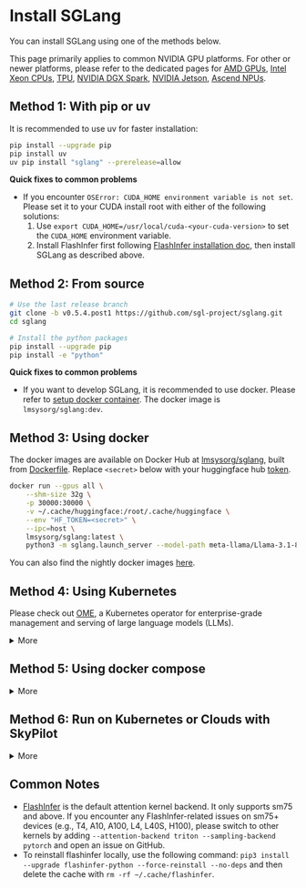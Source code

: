 # Install SGLang

You can install SGLang using one of the methods below.

This page primarily applies to common NVIDIA GPU platforms.
For other or newer platforms, please refer to the dedicated pages for [AMD GPUs](../platforms/amd_gpu.md), [Intel Xeon CPUs](../platforms/cpu_server.md), [TPU](../platforms/tpu.md), [NVIDIA DGX Spark](https://lmsys.org/blog/2025-10-13-nvidia-dgx-spark/), [NVIDIA Jetson](../platforms/nvidia_jetson.md), [Ascend NPUs](../platforms/ascend_npu.md).

## Method 1: With pip or uv

It is recommended to use uv for faster installation:

```bash
pip install --upgrade pip
pip install uv
uv pip install "sglang" --prerelease=allow
```

**Quick fixes to common problems**

- If you encounter `OSError: CUDA_HOME environment variable is not set`. Please set it to your CUDA install root with either of the following solutions:
  1. Use `export CUDA_HOME=/usr/local/cuda-<your-cuda-version>` to set the `CUDA_HOME` environment variable.
  2. Install FlashInfer first following [FlashInfer installation doc](https://docs.flashinfer.ai/installation.html), then install SGLang as described above.

## Method 2: From source

```bash
# Use the last release branch
git clone -b v0.5.4.post1 https://github.com/sgl-project/sglang.git
cd sglang

# Install the python packages
pip install --upgrade pip
pip install -e "python"
```

**Quick fixes to common problems**

- If you want to develop SGLang, it is recommended to use docker. Please refer to [setup docker container](../developer_guide/development_guide_using_docker.md#setup-docker-container). The docker image is `lmsysorg/sglang:dev`.

## Method 3: Using docker

The docker images are available on Docker Hub at [lmsysorg/sglang](https://hub.docker.com/r/lmsysorg/sglang/tags), built from [Dockerfile](https://github.com/sgl-project/sglang/tree/main/docker).
Replace `<secret>` below with your huggingface hub [token](https://huggingface.co/docs/hub/en/security-tokens).

```bash
docker run --gpus all \
    --shm-size 32g \
    -p 30000:30000 \
    -v ~/.cache/huggingface:/root/.cache/huggingface \
    --env "HF_TOKEN=<secret>" \
    --ipc=host \
    lmsysorg/sglang:latest \
    python3 -m sglang.launch_server --model-path meta-llama/Llama-3.1-8B-Instruct --host 0.0.0.0 --port 30000
```

You can also find the nightly docker images [here](https://hub.docker.com/r/lmsysorg/sglang/tags?name=nightly).

## Method 4: Using Kubernetes

Please check out [OME](https://github.com/sgl-project/ome), a Kubernetes operator for enterprise-grade management and serving of large language models (LLMs).

<details>
<summary>More</summary>

1. Option 1: For single node serving (typically when the model size fits into GPUs on one node)

   Execute command `kubectl apply -f docker/k8s-sglang-service.yaml`, to create k8s deployment and service, with llama-31-8b as example.

2. Option 2: For multi-node serving (usually when a large model requires more than one GPU node, such as `DeepSeek-R1`)

   Modify the LLM model path and arguments as necessary, then execute command `kubectl apply -f docker/k8s-sglang-distributed-sts.yaml`, to create two nodes k8s statefulset and serving service.

</details>

## Method 5: Using docker compose

<details>
<summary>More</summary>

> This method is recommended if you plan to serve it as a service.
> A better approach is to use the [k8s-sglang-service.yaml](https://github.com/sgl-project/sglang/blob/main/docker/k8s-sglang-service.yaml).

1. Copy the [compose.yml](https://github.com/sgl-project/sglang/blob/main/docker/compose.yaml) to your local machine
2. Execute the command `docker compose up -d` in your terminal.
</details>

## Method 6: Run on Kubernetes or Clouds with SkyPilot

<details>
<summary>More</summary>

To deploy on Kubernetes or 12+ clouds, you can use [SkyPilot](https://github.com/skypilot-org/skypilot).

1. Install SkyPilot and set up Kubernetes cluster or cloud access: see [SkyPilot's documentation](https://skypilot.readthedocs.io/en/latest/getting-started/installation.html).
2. Deploy on your own infra with a single command and get the HTTP API endpoint:
<details>
<summary>SkyPilot YAML: <code>sglang.yaml</code></summary>

```yaml
# sglang.yaml
envs:
  HF_TOKEN: null

resources:
  image_id: docker:lmsysorg/sglang:latest
  accelerators: A100
  ports: 30000

run: |
  conda deactivate
  python3 -m sglang.launch_server \
    --model-path meta-llama/Llama-3.1-8B-Instruct \
    --host 0.0.0.0 \
    --port 30000
```

</details>

```bash
# Deploy on any cloud or Kubernetes cluster. Use --cloud <cloud> to select a specific cloud provider.
HF_TOKEN=<secret> sky launch -c sglang --env HF_TOKEN sglang.yaml

# Get the HTTP API endpoint
sky status --endpoint 30000 sglang
```

3. To further scale up your deployment with autoscaling and failure recovery, check out the [SkyServe + SGLang guide](https://github.com/skypilot-org/skypilot/tree/master/llm/sglang#serving-llama-2-with-sglang-for-more-traffic-using-skyserve).
</details>

## Common Notes

- [FlashInfer](https://github.com/flashinfer-ai/flashinfer) is the default attention kernel backend. It only supports sm75 and above. If you encounter any FlashInfer-related issues on sm75+ devices (e.g., T4, A10, A100, L4, L40S, H100), please switch to other kernels by adding `--attention-backend triton --sampling-backend pytorch` and open an issue on GitHub.
- To reinstall flashinfer locally, use the following command: `pip3 install --upgrade flashinfer-python --force-reinstall --no-deps` and then delete the cache with `rm -rf ~/.cache/flashinfer`.
